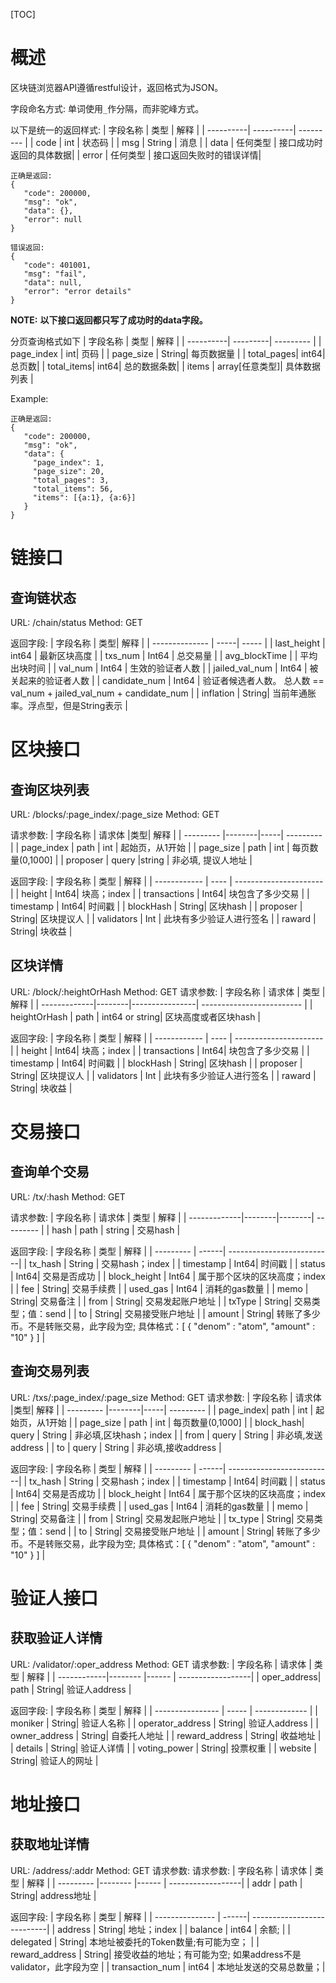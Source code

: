 [TOC]

# 概述

区块链浏览器API遵循restful设计，返回格式为JSON。

字段命名方式: 单词使用`_`作分隔，而非驼峰方式。

以下是统一的返回样式:
| 字段名称    | 类型     | 解释   |
| ----------| ----------| --------- |
| code      |   int     | 状态码 |
| msg       | String    | 消息   |
| data      |  任何类型  | 接口成功时返回的具体数据|
| error     |  任何类型  | 接口返回失败时的错误详情|

```
正确是返回:
{
   "code": 200000,
   "msg": "ok",
   "data": {},
   "error": null
}

错误返回:
{
   "code": 401001,
   "msg": "fail",
   "data": null,
   "error": "error details"
}

```

**NOTE:**
**以下接口返回都只写了成功时的data字段。**

分页查询格式如下
| 字段名称    | 类型     | 解释   |
| ----------| ---------| --------- |
| page_index |   int| 页码 |
| page_size  | String| 每页数据量   |
| total_pages|  int64| 总页数|
| total_items|  int64| 总的数据条数|
| items     | array[任意类型]| 具体数据列表 |

Example:
```
正确是返回:
{
   "code": 200000,
   "msg": "ok",
   "data": {
     "page_index": 1,
     "page_size": 20,
     "total_pages": 3,
     "total_items": 56,
     "items": [{a:1}, {a:6}]
   }
}
```

# 链接口

## 查询链状态

URL: /chain/status
Method: GET

返回字段:
| 字段名称       | 类型| 解释 |
| -------------- | -----| ----- |
| last_height    | int64 | 最新区块高度    |
| txs_num        | Int64 | 总交易量       |
| avg_blockTime |       |  平均出块时间    |
| val_num        | Int64 | 生效的验证者人数  |
| jailed_val_num | Int64 | 被关起来的验证者人数 |
| candidate_num  | Int64 | 验证者候选者人数。  总人数 == val_num + jailed_val_num + candidate_num  |
| inflation      | String| 当前年通胀率。浮点型，但是String表示     |


# 区块接口

## 查询区块列表

URL: /blocks/:page_index/:page_size
Method: GET

请求参数:
| 字段名称   | 请求体   |类型|   解释     |
| --------- |--------|-----| --------- |
| page_index | path   | int    | 起始页，从1开始   |
| page_size  | path   | int    | 每页数量(0,1000] |
| proposer   | query  |string  | 非必填, 提议人地址  |

返回字段:
| 字段名称     | 类型   | 解释                   |
| ------------ | ---- | ---------------------- |
| height       | Int64| 块高；index             |
| transactions | Int64| 块包含了多少交易         |
| timestamp    | Int64| 时间戳                  |
| blockHash   | String| 区块hash               |
| proposer     | String| 区块提议人              |
| validators   | Int   | 此块有多少验证人进行签名 |
| raward       | String| 块收益                |

## 区块详情

URL: /block/:heightOrHash
Method: GET
请求参数:
| 字段名称      | 请求体  | 类型           |    解释                    |
| -------------|--------|----------------| ------------------------- |
| heightOrHash | path   | int64 or string| 区块高度或者区块hash        |


返回字段:
| 字段名称     | 类型   | 解释                   |
| ------------ | ---- | ---------------------- |
| height       | Int64| 块高；index             |
| transactions | Int64| 块包含了多少交易         |
| timestamp    | Int64| 时间戳                  |
| blockHash   | String| 区块hash               |
| proposer     | String| 区块提议人              |
| validators   | Int   | 此块有多少验证人进行签名 |
| raward       | String| 块收益                |


# 交易接口

## 查询单个交易

URL: /tx/:hash
Method: GET

请求参数:
| 字段名称      | 请求体  | 类型   |   解释    |
| -------------|--------|--------| --------- |
| hash         | path   | string | 交易hash   |

返回字段:
| 字段名称   | 类型   | 解释                      |
| --------- | ------| --------------------------|
| tx_hash   | String | 交易hash；index           |
| timestamp | Int64| 时间戳                      |
| status    | Int64| 交易是否成功                 |
| block_height | Int64 | 属于那个区块的区块高度；index  |
| fee       | String| 交易手续费                  |
| used_gas  | Int64 | 消耗的gas数量               |
| memo      | String| 交易备注                    |
| from      | String| 交易发起账户地址             |
| txType   | String| 交易类型；值：send           |
| to        | String| 交易接受账户地址             |
| amount    | String| 转账了多少币。不是转账交易，此字段为空;  具体格式：[ { "denom" : "atom", "amount" : "10" } ]   |

## 查询交易列表

URL: /txs/:page_index/:page_size
Method: GET
请求参数:
| 字段名称   | 请求体   |类型|   解释     |
| --------- |--------|-----| --------- |
| page_index| path   | int    | 起始页，从1开始   |
| page_size | path   | int    | 每页数量(0,1000] |
| block_hash| query  | String | 非必填,区块hash；index      |
| from      | query  | String | 非必填,发送address          |
| to        | query  | String | 非必填,接收address          |


返回字段:
| 字段名称   | 类型   | 解释                      |
| --------- | ------| --------------------------|
| tx_hash   | String | 交易hash；index           |
| timestamp | Int64| 时间戳                      |
| status    | Int64| 交易是否成功                 |
| block_height | Int64 | 属于那个区块的区块高度；index  |
| fee       | String| 交易手续费                  |
| used_gas  | Int64 | 消耗的gas数量               |
| memo      | String| 交易备注                    |
| from      | String| 交易发起账户地址             |
| tx_type   | String| 交易类型；值：send           |
| to        | String| 交易接受账户地址             |
| amount    | String| 转账了多少币。不是转账交易，此字段为空;  具体格式：[ { "denom" : "atom", "amount" : "10" } ]   |


# 验证人接口

## 获取验证人详情

URL: /validator/:oper_address
Method: GET
请求参数:
| 字段名称     | 请求体   | 类型  |   解释              |
| ------------|-------- |------ | ------------------|
| oper_address| path   | String| 验证人address        |

返回字段:
| 字段名称          | 类型   | 解释          |
| ---------------- | ----- | ------------- |
| moniker          | String| 验证人名称     |
| operator_address | String| 验证人address  |
| owner_address    | String| 自委托人地址   |
| reward_address   | String| 收益地址      |
| details          | String| 验证人详情     |
| voting_power     | String| 投票权重       |
| website          | String| 验证人的网址    |

# 地址接口

## 获取地址详情

URL: /address/:addr
Method: GET
请求参数:
请求参数:
| 字段名称   | 请求体   | 类型  |   解释             |
| --------- |-------- |------ | ------------------|
| addr      | path    | String| address地址        |

返回字段:
| 字段名称         | 类型   | 解释                       |
| --------------- | ------| ---------------------------|
| address         | String| 地址；index                 |
| balance         | int64 | 余额;                       |
| delegated       | String| 本地址被委托的Token数量;有可能为空； |
| reward_address  | String| 接受收益的地址；有可能为空; 如果address不是validator，此字段为空  |
| transaction_num | int64 | 本地址发送的交易总数量；|